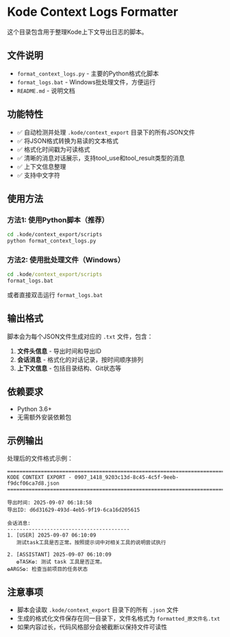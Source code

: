 # Kode Context Logs Formatter

这个目录包含用于整理Kode上下文导出日志的脚本。

## 文件说明

- `format_context_logs.py` - 主要的Python格式化脚本
- `format_logs.bat` - Windows批处理文件，方便运行
- `README.md` - 说明文档

## 功能特性

- ✅ 自动检测并处理 `.kode/context_export` 目录下的所有JSON文件
- ✅ 将JSON格式转换为易读的文本格式
- ✅ 格式化时间戳为可读格式
- ✅ 清晰的消息对话展示，支持tool_use和tool_result类型的消息
- ✅ 上下文信息整理
- ✅ 支持中文字符

## 使用方法

### 方法1: 使用Python脚本（推荐）
```bash
cd .kode/context_export/scripts
python format_context_logs.py
```

### 方法2: 使用批处理文件（Windows）
```cmd
cd .kode/context_export/scripts
format_logs.bat
```
或者直接双击运行 `format_logs.bat`

## 输出格式

脚本会为每个JSON文件生成对应的 `.txt` 文件，包含：

1. **文件头信息** - 导出时间和导出ID
2. **会话消息** - 格式化的对话记录，按时间顺序排列
3. **上下文信息** - 包括目录结构、Git状态等

## 依赖要求

- Python 3.6+
- 无需额外安装依赖包

## 示例输出

处理后的文件格式示例：
```
================================================================================
KODE CONTEXT EXPORT - 0907_1418_9203c13d-8c45-4c5f-9eeb-f9dcf06ca7d8.json
================================================================================

导出时间: 2025-09-07 06:18:58
导出ID: d6d31629-493d-4eb5-9f19-6ca16d205615

会话消息:
----------------------------------------
1. [USER] 2025-09-07 06:10:09
   测试task工具是否正常。按照提示词中对相关工具的说明尝试执行

2. [ASSISTANT] 2025-09-07 06:10:09
   ✿TASK✿: 测试 task 工具是否正常。
✿ARGS✿: 检查当前项目的任务状态
```

## 注意事项

- 脚本会读取 `.kode/context_export` 目录下的所有 `.json` 文件
- 生成的格式化文件保存在同一目录下，文件名格式为 `formatted_原文件名.txt`
- 如果内容过长，代码风格部分会被截断以保持文件可读性